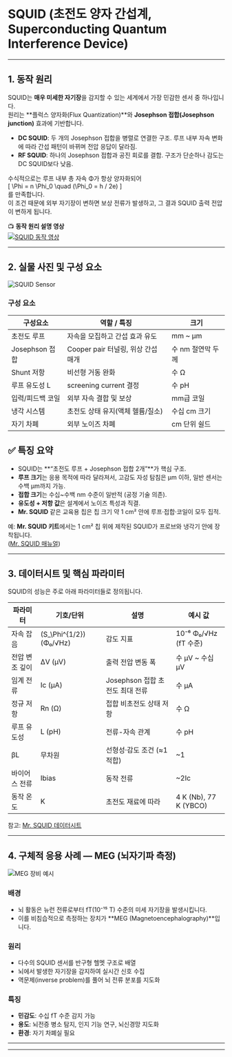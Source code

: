 # SQUID (초전도 양자 간섭계, Superconducting Quantum Interference Device)

---

## 1. 동작 원리

SQUID는 **매우 미세한 자기장**을 감지할 수 있는 세계에서 가장 민감한 센서 중 하나입니다.  
원리는 **플럭스 양자화(Flux Quantization)**와 **Josephson 접합(Josephson junction)** 효과에 기반합니다.

- **DC SQUID**: 두 개의 Josephson 접합을 병렬로 연결한 구조. 루프 내부 자속 변화에 따라 간섭 패턴이 바뀌며 전압 응답이 달라짐.  
- **RF SQUID**: 하나의 Josephson 접합과 공진 회로를 결합. 구조가 단순하나 감도는 DC SQUID보다 낮음.  

수식적으로는 루프 내부 총 자속 Φ가 항상 양자화되어  
\[
\Phi = n \Phi_0 \quad (\Phi_0 = h / 2e)
\]  
를 만족합니다.  
이 조건 때문에 외부 자기장이 변하면 보상 전류가 발생하고, 그 결과 SQUID 출력 전압이 변하게 됩니다.

📺 **동작 원리 설명 영상**  
[![SQUID 동작 영상](https://img.youtube.com/vi/ql2Yo5LgU8M/0.jpg)](https://www.youtube.com/watch?v=ql2Yo5LgU8M)

---

## 2. 실물 사진 및 구성 요소

![SQUID Sensor](https://tse1.mm.bing.net/th/id/OIP.-HfI9Px4IGdy3bTAqUyX2gHaE6?pid=Api)

### 구성 요소
| 구성요소 | 역할 / 특징 | 크기 |
|---|---|---|
| 초전도 루프 | 자속을 모집하고 간섭 효과 유도 | mm ~ µm |
| Josephson 접합 | Cooper pair 터널링, 위상 간섭 매개 | 수 nm 절연막 두께 |
| Shunt 저항 | 비선형 거동 완화 | 수 Ω |
| 루프 유도성 L | screening current 결정 | 수 pH |
| 입력/피드백 코일 | 외부 자속 결합 및 보상 | mm급 코일 |
| 냉각 시스템 | 초전도 상태 유지(액체 헬륨/질소) | 수십 cm 크기 |
| 자기 차폐 | 외부 노이즈 차폐 | cm 단위 쉴드 |

## ✅ 특징 요약

- SQUID는 **“초전도 루프 + Josephson 접합 2개”**가 핵심 구조.  
- **루프 크기**는 응용 목적에 따라 달라져서, 고감도 자성 탐침은 µm 이하, 일반 센서는 수백 µm까지 가능.  
- **접합 크기**는 수십~수백 nm 수준이 일반적 (공정 기술 의존).  
- **유도성 + 저항 값**은 설계에서 노이즈 특성과 직결.  
- **Mr. SQUID** 같은 교육용 칩은 칩 크기 약 1 cm² 안에 루프·접합·코일이 모두 집적.  

예: **Mr. SQUID 키트**에서는 1 cm² 칩 위에 제작된 SQUID가 프로브와 냉각기 안에 장착됩니다.  
([Mr. SQUID 매뉴얼](https://starcryo.com/wp-content/themes/education-pro/manuals/MrSQm66.pdf))

---

## 3. 데이터시트 및 핵심 파라미터

SQUID의 성능은 주로 아래 파라미터들로 정의됩니다.

| 파라미터 | 기호/단위 | 설명 | 예시 값 |
|---|---|---|---|
| 자속 잡음 | \(S_\Phi^{1/2}\) (Φ₀/√Hz) | 감도 지표 | 10⁻⁶ Φ₀/√Hz (fT 수준) |
| 전압 변조 깊이 | ΔV (µV) | 출력 전압 변동 폭 | 수 µV ~ 수십 µV |
| 임계 전류 | Ic (µA) | Josephson 접합 초전도 최대 전류 | 수 µA |
| 정규 저항 | Rn (Ω) | 접합 비초전도 상태 저항 | 수 Ω |
| 루프 유도성 | L (pH) | 전류-자속 관계 | 수 pH |
| βL | 무차원 | 선형성·감도 조건 (≈1 적합) | ~1 |
| 바이어스 전류 | Ibias | 동작 전류 | ~2Ic |
| 동작 온도 | K | 초전도 재료에 따라 | 4 K (Nb), 77 K (YBCO) |

참고: [Mr. SQUID 데이터시트](https://starcryo.com/wp-content/themes/education-pro/manuals/MrSQm66.pdf)

---

## 4. 구체적 응용 사례 — MEG (뇌자기파 측정)

![MEG 장비 예시](https://tse2.mm.bing.net/th/id/OIP.FimiPA-fO1hkQ9UZa0ujkQHaHo?pid=Api)

### 배경
- 뇌 활동은 뉴런 전류로부터 fT(10⁻¹⁵ T) 수준의 미세 자기장을 발생시킵니다.
- 이를 비침습적으로 측정하는 장치가 **MEG (Magnetoencephalography)**입니다.

### 원리
- 다수의 SQUID 센서를 반구형 헬멧 구조로 배열
- 뇌에서 발생한 자기장을 감지하여 실시간 신호 수집
- 역문제(inverse problem)를 풀어 뇌 전류 분포를 지도화

### 특징
- **민감도**: 수십 fT 수준 감지 가능
- **용도**: 뇌전증 병소 탐지, 인지 기능 연구, 뇌신경망 지도화
- **환경**: 자기 차폐실 필요

---


---

